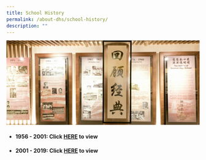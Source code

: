 ```yaml
---
title: School History
permalink: /about-dhs/school-history/
description: ""
---
```

![](/images/Homepage/masthead-about-history.jpg)


* #### **1956 - 2001**: Click [HERE](https://shor.by/dhs-sch-history-1956) to view
* #### **2001 - 2019**: Click [HERE](https://shor.by/dhs-sch-history-2004) to view